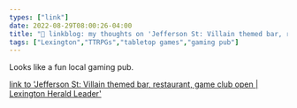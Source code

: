 ```yaml
---
types: ["link"]
date: 2022-08-29T08:00:26-04:00
title: "🔗 linkblog: my thoughts on 'Jefferson St: Villain themed bar, restaurant, game club open | Lexington Herald Leader'"
tags: ["Lexington","TTRPGs","tabletop games","gaming pub"]
---
```

Looks like a fun local gaming pub.
 

[link to 'Jefferson St: Villain themed bar, restaurant, game club open | Lexington Herald Leader'](https://www.kentucky.com/article264806969.html)
